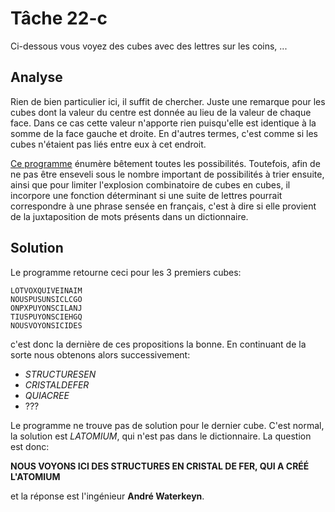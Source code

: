 # Tâche 22-c

Ci-dessous vous voyez des cubes avec des lettres sur les coins, ...

## Analyse

Rien de bien particulier ici, il suffit de chercher. Juste une remarque pour les cubes dont la valeur du centre est donnée au lieu de la valeur de chaque face. Dans ce cas cette valeur n'apporte rien puisqu'elle est identique à la somme de la face gauche et droite. En d'autres termes, c'est comme si les cubes n'étaient pas liés entre eux à cet endroit.

[Ce programme](./../code/P22c.py) énumère bêtement toutes les possibilités. Toutefois, afin de ne pas être enseveli sous le nombre important de possibilités à trier ensuite, ainsi que pour limiter l'explosion combinatoire de cubes en cubes, il incorpore une fonction déterminant si une suite de lettres pourrait correspondre à une phrase sensée en français, c'est à dire si elle provient de la juxtaposition de mots présents dans un dictionnaire.

## Solution

Le programme retourne ceci pour les 3 premiers cubes:

```
LOTVOXQUIVEINAIM
NOUSPUSUNSICLCGO
ONPXPUYONSCILANJ
TIUSPUYONSCIEHGQ
NOUSVOYONSICIDES
```

c'est donc la dernière de ces propositions la bonne. En continuant de la sorte nous obtenons alors successivement:

* *STRUCTURESEN*
* *CRISTALDEFER*
* *QUIACREE*
* ???

Le programme ne trouve pas de solution pour le dernier cube. C'est normal, la solution est *LATOMIUM*, qui n'est pas dans le dictionnaire.
La question est donc:

**NOUS VOYONS ICI DES STRUCTURES EN CRISTAL DE FER, QUI A CRÉÉ L'ATOMIUM**

et la réponse est l'ingénieur **André Waterkeyn**.
